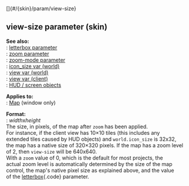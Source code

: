 []{#/{skin}/param/view-size}    
## view-size parameter (skin)    
**See also:**    
:   [letterbox parameter](/ref/%7Bskin%7D/param/letterbox)    
:   [zoom parameter](/ref/%7Bskin%7D/param/zoom)    
:   [zoom-mode parameter](/ref/%7Bskin%7D/param/zoom-mode)    
:   [icon_size var (world)](/ref/world/var/icon_size)    
:   [view var (world)](/ref/world/var/view)    
:   [view var (client)](/ref/client/var/view)    
:   [HUD / screen objects](/ref/%7Bnotes%7D/HUD)    
<!-- -->    
**Applies to:**    
:   [Map](/ref/%7Bskin%7D/control/map) (window only)    
<!-- -->    
**Format:**    
:   *width*x*height*    
The size, in pixels, of the map after `zoom` has been applied.    
For instance, if the client view has 10×10 tiles (this includes any    
extended tiles caused by HUD objects) and `world.icon_size` is 32x32,    
the map has a native size of 320×320 pixels. If the map has a zoom level    
of 2, then `view-size` will be 640x640.    
With a `zoom` value of 0, which is the default for most projects, the    
actual zoom level is automatically determined by the size of the map    
control, the map\'s native pixel size as explained above, and the value    
of the [letterbox](/ref/%7Bskin%7D/param/letterbox){.code} parameter.  